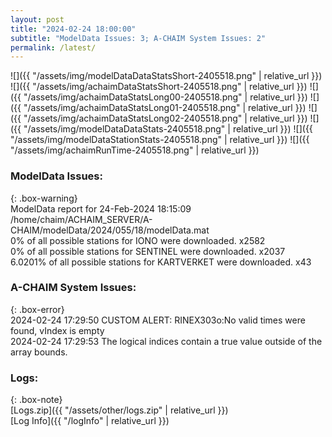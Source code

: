 ```yaml
---
layout: post
title: "2024-02-24 18:00:00"
subtitle: "ModelData Issues: 3; A-CHAIM System Issues: 2"
permalink: /latest/
---
```


![]({{ "/assets/img/modelDataDataStatsShort-2405518.png" | relative_url }})
![]({{ "/assets/img/achaimDataStatsShort-2405518.png" | relative_url }})
![]({{ "/assets/img/achaimDataStatsLong00-2405518.png" | relative_url }})
![]({{ "/assets/img/achaimDataStatsLong01-2405518.png" | relative_url }})
![]({{ "/assets/img/achaimDataStatsLong02-2405518.png" | relative_url }})
![]({{ "/assets/img/modelDataDataStats-2405518.png" | relative_url }})
![]({{ "/assets/img/modelDataStationStats-2405518.png" | relative_url }})
![]({{ "/assets/img/achaimRunTime-2405518.png" | relative_url }})


### ModelData Issues:  
  
{: .box-warning}  
 ModelData report for 24-Feb-2024 18:15:09   
 /home/chaim/ACHAIM_SERVER/A-CHAIM/modelData/2024/055/18/modelData.mat   
 0% of all possible stations for IONO were downloaded. x2582   
 0% of all possible stations for SENTINEL were downloaded. x2037   
 6.0201% of all possible stations for KARTVERKET were downloaded. x43   
  
### A-CHAIM System Issues:  
  
{: .box-error}  
2024-02-24 17:29:50 CUSTOM ALERT: RINEX303o:No valid times were found, vIndex is empty  
2024-02-24 17:29:53 The logical indices contain a true value outside of the array bounds.  

### Logs:  
  
{: .box-note}  
[Logs.zip]({{ "/assets/other/logs.zip" | relative_url }})  
[Log Info]({{ "/logInfo" | relative_url }})  
